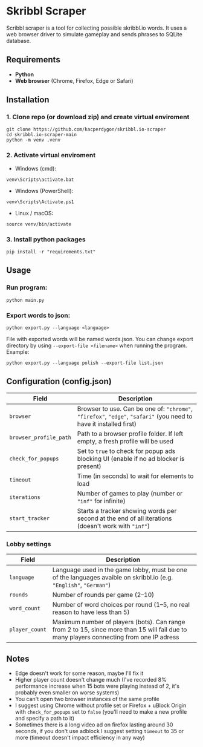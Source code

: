 # Skribbl Scraper

Scribbl scraper is a tool for collecting possible skribbl.io words. It uses a web browser driver to simulate gameplay and sends phrases to SQLite database.

## Requirements
- **Python**
- **Web browser** (Chrome, Firefox, Edge or Safari)

## Installation
### 1. Clone repo (or download zip) and create virtual enviroment
```
git clone https://github.com/kacperdygon/skribbl.io-scraper
cd skribbl.io-scraper-main
python -m venv .venv
```
### 2. Activate virtual enviroment
- Windows (cmd):
```
venv\Scripts\activate.bat
```
- Windows (PowerShell):
```
venv\Scripts\Activate.ps1
```
- Linux / macOS:
```
source venv/bin/activate
```
### 3. Install python packages
```
pip install -r "requirements.txt"
```

## Usage
### Run program:
```
python main.py
```
### Export words to json:
```
python export.py --language <language>
```
File with exported words will be named words.json. You can change export directory by using `--export-file <filename>` when running the program. Example:
```
python export.py --language polish --export-file list.json
```

## Configuration (config.json)

| Field                  | Description                                                                                                        |
| ---------------------- | ------------------------------------------------------------------------------------------------------------------ |
| `browser`              | Browser to use. Can be one of: `"chrome"`, `"firefox"`, `"edge"`, `"safari"` (you need to have it installed first) |
| `browser_profile_path` | Path to a browser profile folder. If left empty, a fresh profile will be used                                      |
| `check_for_popups`     | Set to `true` to check for popup ads blocking UI (enable if no ad blocker is present)                              |
| `timeout`              | Time (in seconds) to wait for elements to load                                                                     |
| `iterations`           | Number of games to play (number or `"inf"` for infinite)                                                           |
| `start_tracker`        | Starts a tracker showing words per second at the end of all iterations (doesn't work with `"inf"`)                 |

### Lobby settings

| Field          | Description                                                                                                                              |
| -------------- | ---------------------------------------------------------------------------------------------------------------------------------------- |
| `language`     | Language used in the game lobby, must be one of the languages avaible on skribbl.io (e.g. `"English"`, `"German"`)                       |
| `rounds`       | Number of rounds per game (2–10)                                                                                                         |
| `word_count`   | Number of word choices per round (1–5, no real reason to have less than 5)                                                               |
| `player_count` | Maximum number of players (bots). Can range from 2 to 15, since more than 15 will fail due to many players connecting from one IP adress |

## Notes
- Edge doesn't work for some reason, maybe I'll fix it
- Higher player count doesn't change much (I've recorded 8% performance increase when 15 bots were playing instead of 2, it's probably even smaller on worse systems)
- You can't open two browser instances of the same profile
- I suggest using Chrome without profile set or Firefox + uBlock Origin with `check_for_popups` set to `false` (you'll need to make a new profile and specify a path to it)
- Sometimes there is a long video ad on firefox lasting around 30 seconds, if you don't use adblock I suggest setting `timeout` to 35 or more (timeout doesn't impact efficiency in any way)